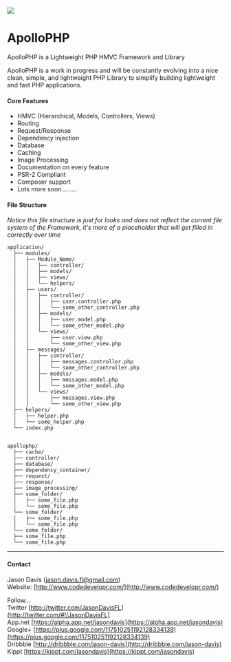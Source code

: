 ![](https://raw.github.com/jasondavis/ApolloPHP/master/docs/images/apollophplogo2.png)

ApolloPHP
=========

ApolloPHP is a Lightweight PHP HMVC Framework and Library

ApolloPHP is a work in progress and will be constantly evolving into a nice clean, simple, and lightweight PHP Library to simplify building lightweight
and fast PHP applications.

#### Core Features ####
- HMVC (Hierarchical, Models, Controllers, Views)
- Routing
- Request/Response
- Dependency injection
- Database
- Caching
- Image Processing
- Documentation on every feature
- PSR-2 Compliant
- Composer support
- Lots more soon.........


#### File Structure ####

*Notice this file structure is just for looks and does not reflect the current file system of the Framework, it's more of a placeholder that will get filled in correctly over time*

    application/
      ├── modules/
      │   ├── Module_Name/
      │   │   ├── controller/
      │   │   ├── models/
      │   │   ├── views/
      │   │   └── helpers/
      │   ├── users/
      │   │   ├── controller/
      │   │   │   ├── user.controller.php
      │   │   │   └── some_other_controller.php
      │   │   ├── models/
      │   │   │   ├── user.model.php
      │   │   │   └── some_other_model.php
      │   │   └── views/
      │   │       ├── user.view.php
      │   │       └── some_other_view.php
      │   ├── messages/
      │   │   ├── controller/
      │   │   │   ├── messages.controller.php
      │   │   │   └── some_other_controller.php
      │   │   ├── models/
      │   │   │   ├── messages.model.php
      │   │   │   └── some_other_model.php
      │   │   └── views/
      │   │       ├── messages.view.php
      │   │       └── some_other_view.php
      ├── helpers/
      │   ├── helper.php
      │   └── some_helper.php
      └── index.php
    
    
    apollophp/
      ├── cache/
      ├── controller/
      ├── database/
      ├── dependency_container/
      ├── request/
      ├── response/
      ├── image_processing/
      ├── some_folder/
      │   ├── some_file.php
      │   └── some_file.php
      └── some_folder/
      │   ├── some_file.php
      │   └── some_file.php
      └── some_folder/
      ├── some_file.php
      └── some_file.php


----------
#### Contact ####

Jason Davis  (jason.davis.fl@gmail.com)  
Website:          [http://www.codedevelopr.com/](http://www.codedevelopr.com/)  

Follow...  
Twitter [http://twitter.com/JasonDavisFL](http://twitter.com/#!/JasonDavisFL)  
App.net [https://alpha.app.net/jasondavis](https://alpha.app.net/jasondavis)  
Google+ [https://plus.google.com/117510251192128334139](https://plus.google.com/117510251192128334139)  
Dribbble [http://dribbble.com/jason-davis](http://dribbble.com/jason-davis)  
Kippt [https://kippt.com/jasondavis](https://kippt.com/jasondavis)  

